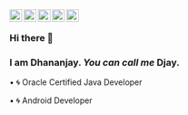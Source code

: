<a href="https://www.linkedin.com/in/imdjay/">
  <img align="left" alt="Dhananjay's LinkedIN" width="22px" src="https://raw.githubusercontent.com/peterthehan/peterthehan/master/assets/linkedin.svg" />
</a>
<a href="https://stackoverflow.com/users/4377954/de%cb%a3">
  <img align="left" alt="Dhananjay's StackOverflow" width="22px" src="https://upload.wikimedia.org/wikipedia/commons/thumb/e/ef/Stack_Overflow_icon.svg/768px-Stack_Overflow_icon.svg.png" />
</a>
<a href="https://imdjay.tk">
  <img align="left" alt="Dhananjay's Website" width="22px" src="https://www.shareicon.net/data/2017/07/08/888169_www_512x512.png" />
</a>
<a href="https://www.facebook.com/imdjay9/">
  <img align="left" alt="Dhananjay's Facebook" width="22px" src="https://github.com/gauravghongde/social-icons/blob/master/SVG/Color/Facebook.svg" />
</a>
<a href="https://twitter.com/imDjay9">
  <img align="left" alt="Dhananjay Kumar | Twitter" width="22px" src="https://raw.githubusercontent.com/peterthehan/peterthehan/master/assets/twitter.svg" />
</a>

</br>

### Hi there 👋 
### I am Dhananjay.  _You can call me_ **Djay**.

<!--
**dhananjayandroid/dhananjayandroid** is a ✨ _special_ ✨ repository because its `README.md` (this file) appears on your GitHub profile.

Here are some ideas to get you started:

- 🔭 I’m currently working on ...
- 🌱 I’m currently learning ...
- 👯 I’m looking to collaborate on ...
- 🤔 I’m looking for help with ...
- 💬 Ask me about ...
- 📫 How to reach me: ...
- 😄 Pronouns: ...
- ⚡ Fun fact: ...
-->

 
• :cyclone: Oracle Certified Java Developer

• :cyclone: Android Developer
